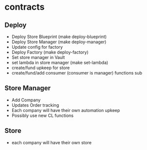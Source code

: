 # contracts

## Deploy

- Deploy Store Blueprint (make deploy-blueprint)
- Deploy Store Manager (make deploy-manager)
- Update config for factory
- Deploy Factory (make deploy-factory)
- Set store manager in Vault
- set lambda in store manager (make set-lambda)
- create/fund upkeep for store
- create/fund/add consumer (consumer is manager) functions sub

## Store Manager

- Add Company
- Updates Order tracking
- Each company will have their own automation upkeep
- Possibly use new CL functions

## Store

- each company will have their own store
